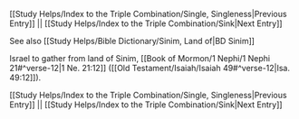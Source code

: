 [[Study Helps/Index to the Triple Combination/Single, Singleness|Previous Entry]]  ||  [[Study Helps/Index to the Triple Combination/Sink|Next Entry]]

 See also [[Study Helps/Bible Dictionary/Sinim, Land of|BD Sinim]]

 Israel to gather from land of Sinim, [[Book of Mormon/1 Nephi/1 Nephi 21#^verse-12|1 Ne. 21:12]] ([[Old Testament/Isaiah/Isaiah 49#^verse-12|Isa. 49:12]]).

[[Study Helps/Index to the Triple Combination/Single, Singleness|Previous Entry]]  ||  [[Study Helps/Index to the Triple Combination/Sink|Next Entry]]
